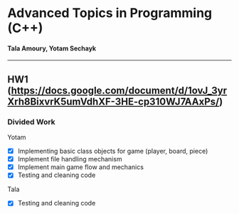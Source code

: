 # Advanced Topics in Programming (C++)
#### Tala Amoury, Yotam Sechayk
---
## HW1 (https://docs.google.com/document/d/1ovJ_3yrXrh8BixvrK5umVdhXF-3HE-cp310WJ7AAxPs/)
### Divided Work
Yotam
- [X] Implementing basic class objects for game (player, board, piece)
- [X] Implement file handling mechanism
- [X] Implement main game flow and mechanics
- [X] Testing and cleaning code

Tala
- [X] Testing and cleaning code


